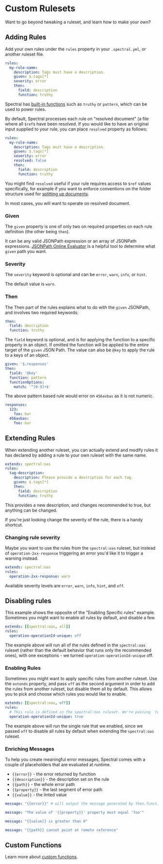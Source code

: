 # Custom Rulesets

Want to go beyond tweaking a ruleset, and learn how to make your own?

## Adding Rules

Add your own rules under the `rules` property in your `.spectral.yml`, or another ruleset file.

```yaml
rules:
  my-rule-name:
    description: Tags must have a description.
    given: $.tags[*]
    severity: error
    then:
      field: description
      function: truthy
```

Spectral has [built-in functions](../reference/functions.md) such as `truthy` or `pattern`, which can be used to power
rules.

By default, Spectral processes each rule on "resolved document" (a file where all `$ref`s have been resolved. If you
would like to have an original input supplied to your rule, you can place `resolved` property as follows:

```yaml
rules:
  my-rule-name:
    description: Tags must have a description.
    given: $.tags[*]
    severity: error
    resolved: false
    then:
      field: description
      function: truthy
```

You might find `resolved` useful if your rule requires access to `$ref` values specifically, for example if you want to
enforce conventions on the folder structure used for
[splitting up documents](https://stoplight.io/blog/keeping-openapi-dry-and-portable/).

In most cases, you will want to operate on resolved document.

### Given

The `given` property is one of only two on required properties on each rule definition (the other being `then`).

It can be any valid JSONPath expression or an array of JSONPath expressions.
[JSONPath Online Evaluator](http://jsonpath.com/) is a helpful tool to determine what `given` path you want.

### Severity

The `severity` keyword is optional and can be `error`, `warn`, `info`, or `hint`.

The default value is `warn`.

### Then

The Then part of the rules explains what to do with the `given` JSONPath, and involves two required keywords:

```yaml
then:
  field: description
  function: truthy
```

The `field` keyword is optional, and is for applying the function to a specific property in an object. If omitted the
function will be applied to the entire target of the `given` JSON Path. The value can also be `@key` to apply the rule
to a keys of an object.

```yaml
given: '$.responses'
then:
  field: '@key'
  function: pattern
  functionOptions:
    match: '^[0-9]+$'
```

The above pattern based rule would error on `456avbas` as it is not numeric.

```yaml
responses:
  123:
    foo: bar
  456avbas:
    foo: bar
```

## Extending Rules

When extending another ruleset, you can actually extend and modify rules it has declared by adding a rule to your own
ruleset with the same name.

```yaml
extends: spectral:oas
rules:
  tag-description:
    description: Please provide a description for each tag.
    given: $.tags[*]
    then:
      field: description
      function: truthy
```

This provides a new description, and changes recommended to true, but anything can be changed.

If you're just looking change the severity of the rule, there is a handy shortcut.

### Changing rule severity

Maybe you want to use the rules from the `spectral:oas` ruleset, but instead of `operation-2xx-response` triggering an
error you'd like it to trigger a warning instead.

```yaml
extends: spectral:oas
rules:
  operation-2xx-response: warn
```

Available severity levels are `error`, `warn`, `info`, `hint`, and `off`.

## Disabling rules

This example shows the opposite of the "Enabling Specific rules" example. Sometimes you might want to enable all rules
by default, and disable a few.

```yaml
extends: [[spectral:oas, all]]
rules:
  operation-operationId-unique: off
```

The example above will run all of the rules defined in the `spectral:oas` ruleset (rather than the default behavior that
runs only the recommended ones), with one exceptions - we turned `operation-operationId-unique` off.

### Enabling Rules

Sometimes you might want to apply specific rules from another ruleset. Use the `extends` property, and pass `off` as the
second argument in order to add the rules from another ruleset, but disable them all by default. This allows you to pick
and choose which rules you would like to enable.

```yaml
extends: [[spectral:oas, off]]
rules:
  # This rule is defined in the spectral:oas ruleset. We're passing `true` to turn it on and inherit the severity defined in the spectral:oas ruleset.
  operation-operationId-unique: true
```

The example above will run the single rule that we enabled, since we passed `off` to disable all rules by default when
extending the `spectral:oas` ruleset.

### Enriching Messages

To help you create meaningful error messages, Spectral comes with a couple of placeholders that are evaluated at
runtime.

- `{{error}}` - the error returned by function
- `{{description}}` - the description set on the rule
- `{{path}}` - the whole error path
- `{{property}}` - the last segment of error path
- `{{value}}` - the linted value

```yaml
message: "{{error}}" # will output the message generated by then.function

message: "The value of '{{property}}' property must equal 'foo'"

message: "{{value}} is greater than 0"

message: "{{path}} cannot point at remote reference"
```

## Custom Functions

Learn more about [custom functions](../guides/5-custom-functions.md).
